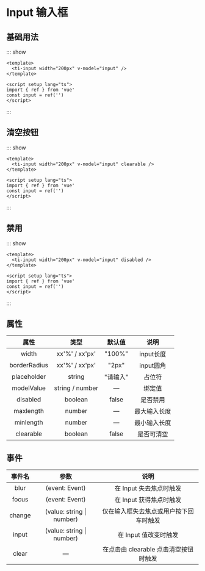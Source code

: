 <script setup>
import { ref } from 'vue'
const input = ref('')
const input1 = ref('')
const input2 = ref('')
</script>

# Input 输入框

## 基础用法
::: show
<ti-input width="200px" v-model="input" />

``` vue
<template>
  <ti-input width="200px" v-model="input" />
</template>

<script setup lang="ts">
import { ref } from 'vue'
const input = ref('')
</script>
```
:::

## 清空按钮
::: show
<ti-input width="200px" v-model="input1" clearable />

``` vue
<template>
  <ti-input width="200px" v-model="input" clearable />
</template>

<script setup lang="ts">
import { ref } from 'vue'
const input = ref('')
</script>
```
:::

## 禁用
::: show
<ti-input width="200px" v-model="input2" disabled />

``` vue
<template>
  <ti-input width="200px" v-model="input" disabled />
</template>

<script setup lang="ts">
import { ref } from 'vue'
const input = ref('')
</script>
```
:::

## 属性
| 属性 | 类型 | 默认值 | 说明 |
| :----: | :----: | :----: | :----: |
| width  | xx'%' / xx'px' | "100%" | input长度 |
| borderRadius  | xx'%' / xx'px' | "2px" | input圆角 |
| placeholder  | string | "请输入" | 占位符 |
| modelValue  | string / number | — | 绑定值 |
| disabled | boolean | false | 是否禁用 |
| maxlength | number | — | 最大输入长度 |
| minlength | number | — | 最小输入长度 |
| clearable | boolean | false | 是否可清空 |

## 事件
| 事件名 | 参数 | 说明 |
| :----: | :----: | :----: |
| blur | (event: Event) | 在 Input 失去焦点时触发 |
| focus | (event: Event) | 在 Input 获得焦点时触发 |
| change | (value: string \| number) | 仅在输入框失去焦点或用户按下回车时触发 |
| input | (value: string \| number) | 在 Input 值改变时触发 |
| clear | — | 在点击由 clearable 点击清空按钮时触发 |